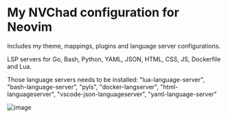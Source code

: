 # My NVChad configuration for Neovim 

Includes my theme, mappings, plugins and language server configurations.

LSP servers for Go, Bash, Python, YAML, JSON, HTML, CSS, JS, Dockerfile and Lua. 

Those language servers needs to be installed:
    "lua-language-server",
    "bash-language-server",
    "pyls",
    "docker-langserver",
    "html-languageserver",
    "vscode-json-languageserver",
    "yaml-language-server"

![image](https://github.com/JCoupalK/nvchad-configuration/assets/108779415/7353550d-46fe-45a0-8139-6685d93e5d4f)
